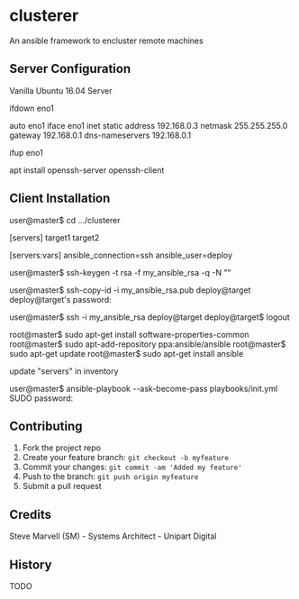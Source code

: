 # clusterer
An ansible framework to encluster remote machines

## Server Configuration

Vanilla Ubuntu 16.04 Server

ifdown eno1

auto eno1
iface eno1 inet static
	address 192.168.0.3
	netmask 255.255.255.0
	gateway 192.168.0.1
	dns-nameservers 192.168.0.1

ifup eno1

apt install openssh-server openssh-client

## Client Installation

user@master$ cd .../clusterer

[servers]
target1
target2

[servers:vars]
ansible_connection=ssh
ansible_user=deploy

user@master$ ssh-keygen -t rsa -f my_ansible_rsa  -q -N ""

user@master$ ssh-copy-id -i my_ansible_rsa.pub deploy@target
deploy@target's password: 

user@master$ ssh -i my_ansible_rsa deploy@target
deploy@target$ logout

root@master$ sudo apt-get install software-properties-common
root@master$ sudo apt-add-repository ppa:ansible/ansible
root@master$ sudo apt-get update
root@master$ sudo apt-get install ansible

update "servers" in inventory

user@master$ ansible-playbook --ask-become-pass playbooks/init.yml
SUDO password: 


## Contributing

1. Fork the project repo
2. Create your feature branch: `git checkout -b myfeature`
3. Commit your changes: `git commit -am 'Added my feature'`
4. Push to the branch: `git push origin myfeature`
5. Submit a pull request

## Credits

Steve Marvell (SM) - Systems Architect - Unipart Digital

## History

TODO

